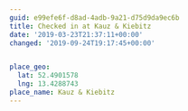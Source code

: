```yaml
---
guid: e99efe6f-d8ad-4adb-9a21-d75d9da9ec6b
title: Checked in at Kauz & Kiebitz
date: '2019-03-23T21:37:11+00:00'
changed: '2019-09-24T19:17:45+00:00'


place_geo:
  lat: 52.4901578
  lng: 13.4288743
place_name: Kauz & Kiebitz
---
```


